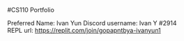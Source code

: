 #CS110 Portfolio

Preferred Name: Ivan Yun
Discord username: Ivan Y #2914                                                                                        
REPL url: https://replit.com/join/gopapntbya-ivanyun1
